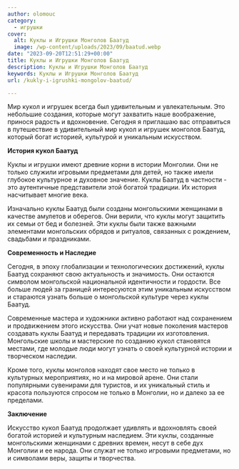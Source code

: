 ```yaml
---
author: olomouc
category:
  - игрушки
cover:
  alt: Куклы и Игрушки Монголов Баатуд
  image: /wp-content/uploads/2023/09/baatud.webp
date: "2023-09-20T12:51:29+00:00"
title: Куклы и Игрушки Монголов Баатуд
description: Куклы и Игрушки Монголов Баатуд
keywords: Куклы и Игрушки Монголов Баатуд
url: /kukly-i-igrushki-mongolov-baatud/

---
```

Мир кукол и игрушек всегда был удивительным и увлекательным. Это небольшие создания, которые могут захватить наше воображение, принося радость и вдохновение. Сегодня я приглашаю вас отправиться в путешествие в удивительный мир кукол и игрушек монголов Баатуд, который богат историей, культурой и уникальным искусством.

**История кукол Баатуд**

Куклы и игрушки имеют древние корни в истории Монголии. Они не только служили игровыми предметами для детей, но также имели глубокое культурное и духовное значение. Куклы Баатуд в частности \- это аутентичные представители этой богатой традиции. Их история насчитывает многие века.

Изначально куклы Баатуд были созданы монгольскими женщинами в качестве амулетов и оберегов. Они верили, что куклы могут защитить их семьи от бед и болезней. Эти куклы были также важными элементами монгольских обрядов и ритуалов, связанных с рождением, свадьбами и праздниками.

**Современность и Наследие**

Сегодня, в эпоху глобализации и технологических достижений, куклы Баатуд сохраняют свою актуальность и значимость. Они остаются символом монгольской национальной идентичности и гордости. Все больше людей за границей интересуются этим уникальным искусством и стараются узнать больше о монгольской культуре через куклы Баатуд.

Современные мастера и художники активно работают над сохранением и продвижением этого искусства. Они учат новые поколения мастеров создавать куклы Баатуд и передавать традиции их изготовления. Монгольские школы и мастерские по созданию кукол становятся местами, где молодые люди могут узнать о своей культурной истории и творческом наследии.

Кроме того, куклы монголов находят свое место не только в культурных мероприятиях, но и на мировой арене. Они стали популярными сувенирами для туристов, и их уникальный стиль и красота пользуются спросом не только в Монголии, но и далеко за ее пределами.

**Заключение**

Искусство кукол Баатуд продолжает удивлять и вдохновлять своей богатой историей и культурным наследием. Эти куклы, созданные монгольскими женщинами с древних времен, несут в себе дух Монголии и ее народа. Они служат не только игровыми предметами, но и символами веры, защиты и творчества.
